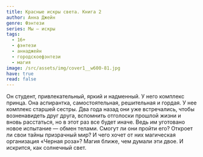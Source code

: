 ```yaml
---
title: Красные искры света. Книга 2
author: Анна Джейн
genre: Фэнтези
series: Мы — искры
tags:
  - 16+
  - фэнтези
  - аннаджейн
  - городскоефэнтези
  - магия
image: /src/assets/img/cover1__w600-81.jpg
have: true
read: false
---
```

Он студент, привлекательный, яркий и надменный. У него комплекс принца. Она аспирантка, самостоятельная, решительная и гордая. У нее комплекс старшей сестры. Два года назад они уже встречались, чтобы возненавидеть друг друга, вспомнить отголоски прошлой жизни и вновь расстаться, но в этот раз все будет иначе. Ведь им уготовано новое испытание — обмен телами. Смогут ли они пройти его? Откроет ли свои тайны призрачный мир? И чего хочет от них магическая организация «Черная роза»? Магия ближе, чем думали эти двое. И искрится, как солнечный свет.
